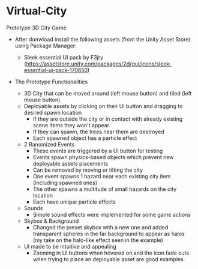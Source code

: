 # Virtual-City
Prototype 3D City Game
- After donwload install the following assets (from the Unity Asset Store) using Package Manager:
    -   Sleek essential UI pack by F3jry (https://assetstore.unity.com/packages/2d/gui/icons/sleek-essential-ui-pack-170650)

- The Prototype Functionalities
    - 3D City that can be moved around (left mouse button) and tiled (left mouse button)
    - Deployable assets by clicking on their UI button and dragging to desired spawn location
        - If they are outside the city or in contact with already existing scene items they won't appear
        - If they can spawn, the trees near them are destroyed
        - Each spawned object has a particle effect
    -  2 Ranomized Events
        - These events are triggered by a UI button for testing
        - Events spawn physics-based objects which prevent new deployable assets placements
        - Can be removed by moving or tilting the city
        - One event spawns 1 hazard near each existing city item (including spawned ones)
        - The other spawns a multitude of small hazards on the city location
        - Each have unique particle effects
    - Sounds
        - Simple sound effects were implemented for some game actions
    - Skybox & Background
        - Changed the preset skybox with a new one and added transparent spheres in the far background to appear as halos (my take on the halo-like effect seen in the example)
    - UI made to be intuitive and appealing
        - Zooming in UI buttons when hovered on and the icon fade outs when trying to place an deployable asset are good examples.
     